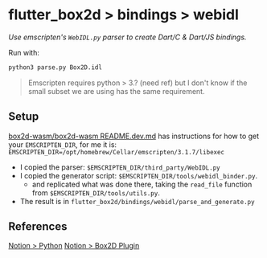 # flutter_box2d > bindings > webidl

*Use emscripten's `WebIDL.py` parser to create Dart/C & Dart/JS bindings.*

Run with:

```sh
python3 parse.py Box2D.idl
```

> Emscripten requires python > 3.? (need ref) but I don't know if the small subset we are using has the same requirement.

## Setup

[box2d-wasm/box2d-wasm README.dev.md] has instructions for how to get your `EMSCRIPTEN_DIR`, for me it is:
`EMSCRIPTEN_DIR=/opt/homebrew/Cellar/emscripten/3.1.7/libexec`

- I copied the parser: `$EMSCRIPTEN_DIR/third_party/WebIDL.py`
- I copied the generator script: `$EMSCRIPTEN_DIR/tools/webidl_binder.py`.  
  - and replicated what was done there, taking the `read_file` function from `$EMSCRIPTEN_DIR/tools/utils.py`.
- The result is in `flutter_box2d/bindings/webidl/parse_and_generate.py`

## References

[Notion > Python]
[Notion > Box2D Plugin]

[Notion > Python]: https://www.notion.so/reference-material/Python-95a568bb1c6f448e8931781daf9060ce
[Notion > Box2D Plugin]: https://www.notion.so/enspyrco/Box2D-Plugin-3d3dc861ee4f439eb7e26deee3bac40a
[box2d-wasm/box2d-wasm README.dev.md]: https://github.com/Birch-san/box2d-wasm/blob/master/box2d-wasm/README.dev.md
